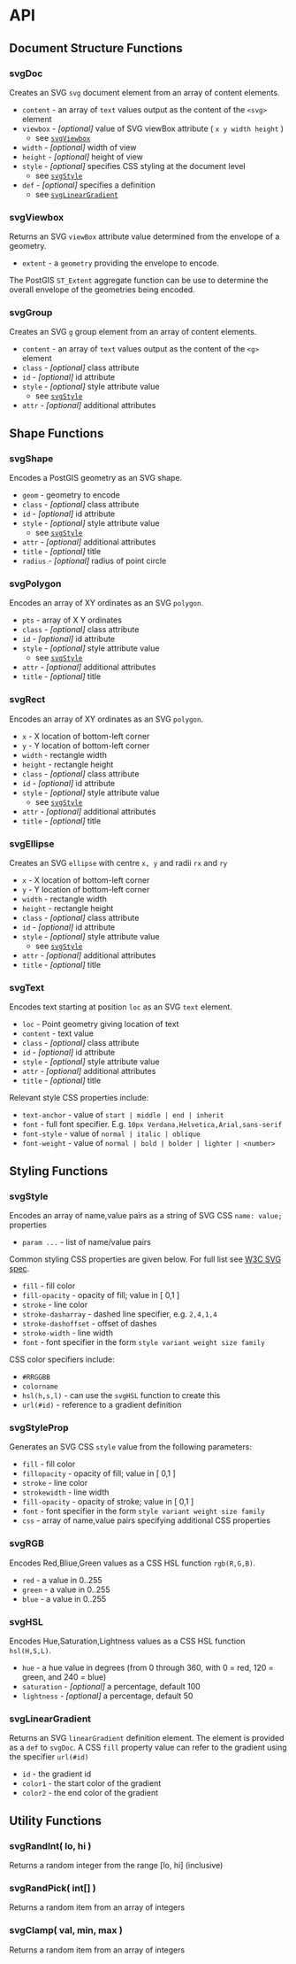 # API

## Document Structure Functions

### svgDoc

Creates an SVG `svg` document element from an array of content elements.

* `content` - an array of `text` values output as the content of the `<svg>` element
* `viewbox` - *[optional]* value of SVG viewBox attribute ( `x y width height` )
  * see [`svgViewbox`](#svgViewbox)
* `width` - *[optional]* width of view
* `height` - *[optional]* height of view
* `style` - *[optional]* specifies CSS styling at the document level 
  * see [`svgStyle`](#svgStyle)
* `def` - *[optional]* specifies a definition
  * see [`svgLinearGradient`](#svgLinearGradient)

### svgViewbox

Returns an SVG `viewBox` attribute value determined from the envelope of a geometry.

* `extent` - a `geometry` providing the envelope to encode.

The PostGIS `ST_Extent` aggregate function can be use to determine the overall
envelope of the geometries being encoded.

### svgGroup

Creates an SVG `g` group element from an array of content elements.

* `content` - an array of `text` values output as the content of the `<g>` element
* `class` - *[optional]* class attribute
* `id` - *[optional]* id attribute
* `style` - *[optional]* style attribute value
  * see [`svgStyle`](#svgStyle)
* `attr` - *[optional]* additional attributes

## Shape Functions

### svgShape

Encodes a PostGIS geometry as an SVG shape.

* `geom` - geometry to encode
* `class` - *[optional]* class attribute
* `id` - *[optional]* id attribute
* `style` - *[optional]* style attribute value
  * see [`svgStyle`](#svgStyle)
* `attr` - *[optional]* additional attributes
* `title` - *[optional]* title
* `radius` - *[optional]* radius of point circle

### svgPolygon

Encodes an array of XY ordinates as an SVG `polygon`.

* `pts` - array of X Y ordinates
* `class` - *[optional]* class attribute
* `id` - *[optional]* id attribute
* `style` - *[optional]* style attribute value 
  * see [`svgStyle`](#svgStyle)
* `attr` - *[optional]* additional attributes
* `title` - *[optional]* title

### svgRect

Encodes an array of XY ordinates as an SVG `polygon`.

* `x` - X location of bottom-left corner
* `y` - Y location of bottom-left corner
* `width` - rectangle width
* `height` - rectangle height
* `class` - *[optional]* class attribute
* `id` - *[optional]* id attribute
* `style` - *[optional]* style attribute value 
  * see [`svgStyle`](#svgStyle)
* `attr` - *[optional]* additional attributes
* `title` - *[optional]* title

### svgEllipse

Creates an SVG `ellipse` with centre `x, y` and radii `rx` and `ry`

* `x` - X location of bottom-left corner
* `y` - Y location of bottom-left corner
* `width` - rectangle width
* `height` - rectangle height
* `class` - *[optional]* class attribute
* `id` - *[optional]* id attribute
* `style` - *[optional]* style attribute value 
  * see [`svgStyle`](#svgStyle)
* `attr` - *[optional]* additional attributes
* `title` - *[optional]* title

### svgText

Encodes text starting at position `loc` as an SVG `text` element.

* `loc` - Point geometry giving location of text
* `content` - text value
* `class` - *[optional]* class attribute
* `id` - *[optional]* id attribute
* `style` - *[optional]* style attribute value
* `attr` - *[optional]* additional attributes
* `title` - *[optional]* title

Relevant style CSS properties include:

* `text-anchor` - value of `start | middle | end | inherit`
* `font` - full font specifier.  E.g. `10px Verdana,Helvetica,Arial,sans-serif`
* `font-style` - value of `normal | italic | oblique`
* `font-weight` - value of `normal | bold | bolder | lighter | <number>`

## Styling Functions

### svgStyle

Encodes an array of name,value pairs as a string of SVG CSS `name: value;` properties

* `param ...` - list of name/value pairs

Common styling CSS properties are given below.
For full list see [W3C SVG spec](https://www.w3.org/TR/SVG/propidx.html).

* `fill` - fill color
* `fill-opacity` - opacity of fill; value in [ 0,1 ]
* `stroke` - line color
* `stroke-dasharray` - dashed line specifier, e.g. `2,4,1,4`
* `stroke-dashoffset` - offset of dashes
* `stroke-width` - line width
* `font` - font specifier in the form `style variant weight size family`

CSS color specifiers include:

* `#RRGGBB`
* `colorname`
* `hsl(h,s,l)` - can use the `svgHSL` function to create this
* `url(#id)` - reference to a gradient definition

### svgStyleProp

Generates an SVG CSS `style` value from the following parameters:

* `fill` - fill color
* `fillopacity` - opacity of fill; value in [ 0,1 ]
* `stroke` - line color
* `strokewidth` - line width
* `fill-opacity` - opacity of stroke; value in [ 0,1 ]
* `font` - font specifier in the form `style variant weight size family`
* `css` - array of name,value pairs specifying additional CSS properties

### svgRGB

Encodes Red,Bliue,Green values as a CSS HSL function `rgb(R,G,B)`.

* `red` - a value in 0..255
* `green` - a value in 0..255
* `blue` - a value in 0..255

### svgHSL

Encodes Hue,Saturation,Lightness values as a CSS HSL function `hsl(H,S,L)`.

* `hue` - a hue value in degrees (from 0 through 360, with 0 = red, 120 = green, and 240 = blue)
* `saturation` - *[optional]* a percentage, default 100
* `lightness` - *[optional]* a percentage, default 50

### svgLinearGradient

Returns an SVG `linearGradient` definition element.
The element is provided as a `def` to `svgDoc`.
A CSS `fill` property value can refer to the gradient using the specifier `url(#id)`

* `id` - the gradient id
* `color1` - the start color of the gradient
* `color2` - the end color of the gradient

## Utility Functions

### svgRandInt( lo, hi )

Returns a random integer from the range [lo, hi] (inclusive)

### svgRandPick( int[] )

Returns a random item from an array of integers

### svgClamp( val, min, max )

Returns a random item from an array of integers